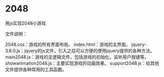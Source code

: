 # 2048
用js实现2048小游戏

文件说明：

2048.css：游戏的所有界面布局。
index.html：游戏的主界面。
jquery-3.6.0.js：jquery的js文件，引入之后可以方便的使用jquery提供的各种方法。
main2048.js：游戏的主逻辑文件，包括游戏的初始化，监听用户按键等。
showanimation2048.js：主要实现游戏的动画效果。
support2048.js：给其他文件提供各种常用的工具函数。
